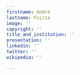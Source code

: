 ```yaml
---
firstname: André
lastname: Fujita
image: ''
copyright: ''
title_and_institution: ''
presentation: ''
linkedin: ''
twitter: ''
wikipedia: ''

---
```

